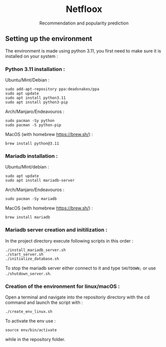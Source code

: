 <h1 style="text-align: center">Netfloox</h1>
<p style="text-align: center">Recommendation and popularity prediction</p>

## Setting up the environment
The environment is made using python 3.11, you first need to make sure it is installed on your system :
### Python 3.11 installation :
Ubuntu/Mint/Debian :
```
sudo add-apt-repository ppa:deadsnakes/ppa
sudo apt update
sudo apt install python3.11
sudo apt install python3-pip
```
Arch/Manjaro/Endeavouros :
```
sudo pacman -Sy python
sudo pacman -S python-pip
```
MacOS (with homebrew https://brew.sh/) :
```
brew install python@3.11
```
### Mariadb installation :
Ubuntu/Mint/debian :
```
sudo apt update
sudo apt install mariadb-server
```
Arch/Manjaro/Endeavouros :
```
sudo pacman -Sy mariadb
```
MacOS (with homebrew https://brew.sh/) :
```
brew install mariadb
```
### Mariadb server creation and initilization :
In the project directory execute following scripts in this order :
```
./install_mariadb_server.sh
./start_server.sh
./initialize_database.sh
```
To stop the mariadb server either connect to it and type ```SHUTDOWN;``` or use ```./shutdown_server.sh```.
### Creation of the environment for linux/macOS :
Open a terminal and navigate into the repositoriy directory with the cd command and launch the script with :
```
./create_env_linux.sh
```
To activate the env use :
```
source env/bin/activate
```
while in the repository folder.
